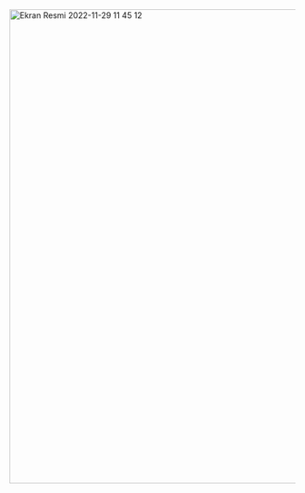 <img width="837" alt="Ekran Resmi 2022-11-29 11 45 12" src="https://user-images.githubusercontent.com/73984477/204481431-3877f236-9bfa-4460-a927-f6e25379bb96.png">
